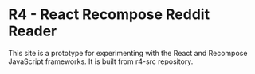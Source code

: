 # R4 - React Recompose Reddit Reader

This site is a prototype for experimenting with the React and Recompose JavaScript frameworks. It is built from r4-src repository.
